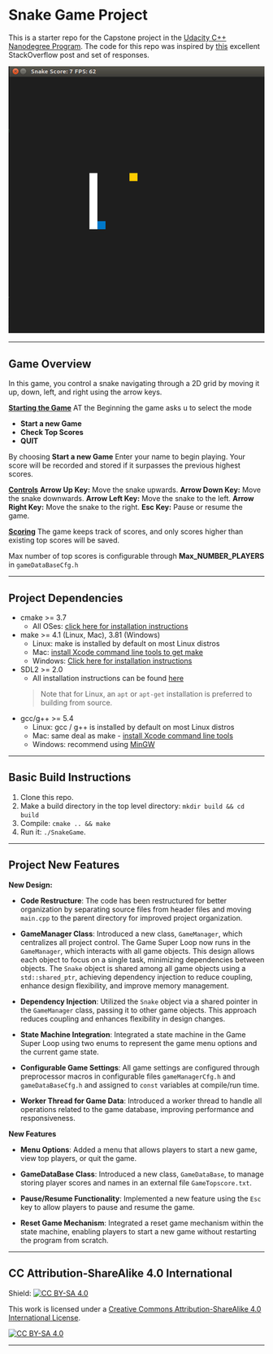 # Snake Game Project

This is a starter repo for the Capstone project in the [Udacity C++ Nanodegree Program](https://www.udacity.com/course/c-plus-plus-nanodegree--nd213). The code for this repo was inspired by [this](https://codereview.stackexchange.com/questions/212296/snake-game-in-c-with-sdl) excellent StackOverflow post and set of responses.

<img src="images/snake_game.gif"/>

--- 

## Game Overview
In this game, you control a snake navigating through a 2D grid by moving it up, down, left, and right using the arrow keys.

**<u>Starting the Game</u>**
AT the Beginning the game asks u to select the mode
- **Start a new Game**
- **Check Top Scores**
- **QUIT**

By choosing **Start a new Game**
Enter your name to begin playing.
Your score will be recorded and stored if it surpasses the previous highest scores.

**<u>Controls</u>**
**Arrow Up Key:** Move the snake upwards.
**Arrow Down Key:** Move the snake downwards.
**Arrow Left Key:** Move the snake to the left.
**Arrow Right Key:** Move the snake to the right.
**Esc Key:** Pause or resume the game.

**<u>Scoring</u>**
The game keeps track of scores, and only scores higher than existing top scores will be saved.

Max number of top scores is configurable through **Max_NUMBER_PLAYERS** in `gameDataBaseCfg.h`

---

## Project Dependencies
* cmake >= 3.7
  * All OSes: [click here for installation instructions](https://cmake.org/install/)
* make >= 4.1 (Linux, Mac), 3.81 (Windows)
  * Linux: make is installed by default on most Linux distros
  * Mac: [install Xcode command line tools to get make](https://developer.apple.com/xcode/features/)
  * Windows: [Click here for installation instructions](http://gnuwin32.sourceforge.net/packages/make.htm)
* SDL2 >= 2.0
  * All installation instructions can be found [here](https://wiki.libsdl.org/Installation)
  >Note that for Linux, an `apt` or `apt-get` installation is preferred to building from source. 
* gcc/g++ >= 5.4
  * Linux: gcc / g++ is installed by default on most Linux distros
  * Mac: same deal as make - [install Xcode command line tools](https://developer.apple.com/xcode/features/)
  * Windows: recommend using [MinGW](http://www.mingw.org/)

---

## Basic Build Instructions

1. Clone this repo.
2. Make a build directory in the top level directory: `mkdir build && cd build`
3. Compile: `cmake .. && make`
4. Run it: `./SnakeGame`.

---

## Project New Features

**New Design:**

- **Code Restructure**: The code has been restructured for better organization by separating source files from header files and moving `main.cpp` to the parent directory for improved project organization.
  
- **GameManager Class**: Introduced a new class, `GameManager`, which centralizes all project control. The Game Super Loop now runs in the `GameManager`, which interacts with all game objects. This design allows each object to focus on a single task, minimizing dependencies between objects. The `Snake` object is shared among all game objects using a `std::shared_ptr`, achieving dependency injection to reduce coupling, enhance design flexibility, and improve memory management.

- **Dependency Injection**: Utilized the `Snake` object via a shared pointer in the `GameManager` class, passing it to other game objects. This approach reduces coupling and enhances flexibility in design changes.

- **State Machine Integration**: Integrated a state machine in the Game Super Loop using two enums to represent the game menu options and the current game state.

- **Configurable Game Settings**: All game settings are configured through preprocessor macros in configurable files `gameManagerCfg.h` and `gameDataBaseCfg.h` and assigned to `const` variables at compile/run time.

- **Worker Thread for Game Data**: Introduced a worker thread to handle all operations related to the game database, improving performance and responsiveness.

**New Features**

- **Menu Options**: Added a menu that allows players to start a new game, view top players, or quit the game.

- **GameDataBase Class**: Introduced a new class, `GameDataBase`, to manage storing player scores and names in an external file `GameTopscore.txt`.

- **Pause/Resume Functionality**: Implemented a new feature using the `Esc` key to allow players to pause and resume the game.

- **Reset Game Mechanism**: Integrated a reset game mechanism within the state machine, enabling players to start a new game without restarting the program from scratch.


---


## CC Attribution-ShareAlike 4.0 International

Shield: [![CC BY-SA 4.0][cc-by-sa-shield]][cc-by-sa]

This work is licensed under a
[Creative Commons Attribution-ShareAlike 4.0 International License][cc-by-sa].

[![CC BY-SA 4.0][cc-by-sa-image]][cc-by-sa]

[cc-by-sa]: http://creativecommons.org/licenses/by-sa/4.0/
[cc-by-sa-image]: https://licensebuttons.net/l/by-sa/4.0/88x31.png
[cc-by-sa-shield]: https://img.shields.io/badge/License-CC%20BY--SA%204.0-lightgrey.svg

---